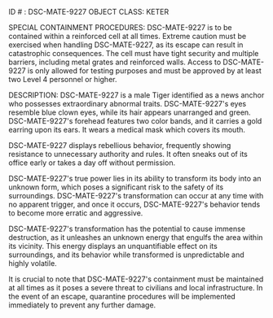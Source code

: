 ID # : DSC-MATE-9227
OBJECT CLASS: KETER

SPECIAL CONTAINMENT PROCEDURES:
DSC-MATE-9227 is to be contained within a reinforced cell at all times. Extreme caution must be exercised when handling DSC-MATE-9227, as its escape can result in catastrophic consequences. The cell must have tight security and multiple barriers, including metal grates and reinforced walls. Access to DSC-MATE-9227 is only allowed for testing purposes and must be approved by at least two Level 4 personnel or higher.

DESCRIPTION:
DSC-MATE-9227 is a male Tiger identified as a news anchor who possesses extraordinary abnormal traits. DSC-MATE-9227's eyes resemble blue clown eyes, while its hair appears unarranged and green. DSC-MATE-9227's forehead features two color bands, and it carries a gold earring upon its ears. It wears a medical mask which covers its mouth.

DSC-MATE-9227 displays rebellious behavior, frequently showing resistance to unnecessary authority and rules. It often sneaks out of its office early or takes a day off without permission.

DSC-MATE-9227's true power lies in its ability to transform its body into an unknown form, which poses a significant risk to the safety of its surroundings. DSC-MATE-9227's transformation can occur at any time with no apparent trigger, and once it occurs, DSC-MATE-9227's behavior tends to become more erratic and aggressive.

DSC-MATE-9227's transformation has the potential to cause immense destruction, as it unleashes an unknown energy that engulfs the area within its vicinity. This energy displays an unquantifiable effect on its surroundings, and its behavior while transformed is unpredictable and highly volatile.

It is crucial to note that DSC-MATE-9227's containment must be maintained at all times as it poses a severe threat to civilians and local infrastructure. In the event of an escape, quarantine procedures will be implemented immediately to prevent any further damage.